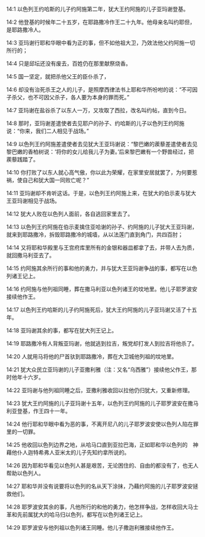 <a id="1"></a>14:1  以色列王约哈斯的儿子约阿施第二年，犹大王约阿施的儿子亚玛谢登基。  

<a id="2"></a>14:2  他登基的时候年二十五岁，在耶路撒冷作王二十九年。他母亲名叫约耶但，是耶路撒冷人。  

<a id="3"></a>14:3  亚玛谢行耶和华眼中看为正的事，但不如他祖大卫，乃效法他父约阿施一切所行的；  

<a id="4"></a>14:4  只是邱坛还没有废去，百姓仍在那里献祭烧香。  

<a id="5"></a>14:5  国一坚定，就把杀他父王的臣仆杀了，　  

<a id="6"></a>14:6  却没有治死杀王之人的儿子，是照摩西律法书上耶和华所吩咐的说：“不可因子杀父，也不可因父杀子，各人要为本身的罪而死。”  

<a id="7"></a>14:7  亚玛谢在盐谷杀了以东人一万，又攻取了西拉，改名叫约帖，直到今日。  

<a id="8"></a>14:8  那时，亚玛谢差遣使者去见耶户的孙子、约哈斯的儿子以色列王约阿施说：“你来，我们二人相见于战场。”  

<a id="9"></a>14:9  以色列王约阿施差遣使者去见犹大王亚玛谢说：“黎巴嫩的蒺藜差遣使者去见黎巴嫩的香柏树说：‘将你的女儿给我儿子为妻。’后来黎巴嫩有一个野兽经过，把蒺藜践踏了。　  

<a id="10"></a>14:10  你打败了以东人就心高气傲，你以此为荣耀，在家里安居就罢了，为何要惹祸，使自己和犹大国一同败亡呢？”  

<a id="11"></a>14:11  亚玛谢却不肯听这话。于是，以色列王约阿施上来，在犹大的伯示麦与犹大王亚玛谢相见于战场。  

<a id="12"></a>14:12  犹大人败在以色列人面前，各自逃回家里去了。  

<a id="13"></a>14:13  以色列王约阿施在伯示麦擒住亚哈谢的孙子、约阿施的儿子犹大王亚玛谢，就来到耶路撒冷，拆毁耶路撒冷的城墙，从以法莲门直到角门，共四百肘；  

<a id="14"></a>14:14  又将耶和华殿里与王宫府库里所有的金银和器皿都拿了去，并带人去为质，就回撒马利亚去了。  

<a id="15"></a>14:15  约阿施其余所行的事和他的勇力，并与犹大王亚玛谢争战的事，都写在以色列诸王记上。  

<a id="16"></a>14:16  约阿施与他列祖同睡，葬在撒马利亚以色列诸王的坟地里。他儿子耶罗波安接续他作王。  

<a id="17"></a>14:17  以色列王约哈斯的儿子约阿施死后，犹大王约阿施的儿子亚玛谢又活了十五年。  

<a id="18"></a>14:18  亚玛谢其余的事，都写在犹大列王记上。  

<a id="19"></a>14:19  耶路撒冷有人背叛亚玛谢，他就逃到拉吉，叛党却打发人到拉吉将他杀了。  

<a id="20"></a>14:20  人就用马将他的尸首驮到耶路撒冷，葬在大卫城他列祖的坟地里。  

<a id="21"></a>14:21  犹大众民立亚玛谢的儿子亚撒利雅（注：又名“乌西雅”）接续他父作王，那时他年十六岁。  

<a id="22"></a>14:22  亚玛谢与他列祖同睡之后，亚撒利雅收回以拉他仍归犹大，又重新修理。  

<a id="23"></a>14:23  犹大王约阿施的儿子亚玛谢十五年，以色列王约阿施的儿子耶罗波安在撒马利亚登基，作王四十一年。  

<a id="24"></a>14:24  他行耶和华眼中看为恶的事，不离开尼八的儿子耶罗波安使以色列人陷在罪里的一切罪。  

<a id="25"></a>14:25  他收回以色列边界之地，从哈马口直到亚拉巴海，正如耶和华以色列的　神藉他仆人迦特希弗人亚米太的儿子先知约拿所说的。  

<a id="26"></a>14:26  因为耶和华看见以色列人甚是艰苦，无论困住的、自由的都没有了，也无人帮助以色列人。  

<a id="27"></a>14:27  耶和华并没有说要将以色列的名从天下涂抹，乃藉约阿施的儿子耶罗波安拯救他们。  

<a id="28"></a>14:28  耶罗波安其余的事，凡他所行的和他的勇力，他怎样争战，怎样收回大马士革和先前属犹大的哈马归以色列，都写在以色列诸王记上。  

<a id="29"></a>14:29  耶罗波安与他列祖以色列诸王同睡。他儿子撒迦利雅接续他作王。  

